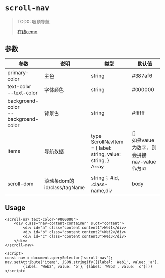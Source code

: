 # `scroll-nav`

> TODO: 吸顶导航
>
> [在线demo](https://ligaopeng123-npm.github.io/web-components-repo/?path=/docs/example-scrollnav--props)

## 参数

| 参数                                     | 说明                        | 类型                                                         | 默认值                                           |
| ---------------------------------------- | --------------------------- | ------------------------------------------------------------ | ------------------------------------------------ |
| primary-color                            | 主色                        | string                                                       | #387af6                                          |
| text-color<br />--text-color             | 字体颜色                    | string                                                       | #000000                                          |
| background-color<br />--background-color | 背景色                      | string                                                       | #ffffff                                          |
| items                                    | 导航数据                    | type ScrollNavItem = {     label: string,     value: string, }<br />Array<ScrollNavItem> | []<br />如果value为数字，则会拼接nav-value作为id |
| scroll-dom                               | 滚动条dom的id/class/tagName | string； #id, .class-name,div                                | body                                             |




## Usage

```
<scroll-nav text-color="#000000">
    <div class="nav-content-container" slot="content">
        <div id="a" class="content content1">Web1</div>
        <div id="b" class="content content2">Web2</div>
        <div id="c" class="content content3">Web3</div>
    </div>
</scroll-nav>

<script>
const nav = document.querySelector('scroll-nav');
nav.setAttribute('items', JSON.stringify([{label: 'Web1', value: 'a'},
        {label: 'Web2', value: 'b'}, {label: 'Web3', value: 'c'}]))
</script>
```
